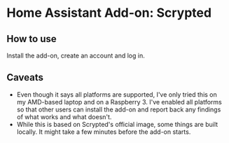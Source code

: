 # Home Assistant Add-on: Scrypted

## How to use

Install the add-on, create an account and log in.

## Caveats

- Even though it says all platforms are supported, I've only tried this on my AMD-based laptop and on a Raspberry 3. I've enabled all platforms so that other users can install the add-on and report back any findings of what works and what doesn't.
- While this is based on Scrypted's official image, some things are built locally. It might take a few minutes before the add-on starts.
